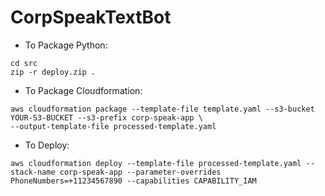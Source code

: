 # CorpSpeakTextBot

* To Package Python:
```
cd src
zip -r deploy.zip .
```
* To Package Cloudformation:
```
aws cloudformation package --template-file template.yaml --s3-bucket YOUR-S3-BUCKET --s3-prefix corp-speak-app \
--output-template-file processed-template.yaml
```
* To Deploy:
```
aws cloudformation deploy --template-file processed-template.yaml --stack-name corp-speak-app --parameter-overrides PhoneNumbers=+11234567890 --capabilities CAPABILITY_IAM
```

